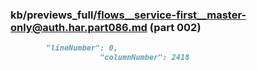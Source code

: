 ### kb/previews_full/flows__service-first__master-only@auth.har.part086.md (part 002)

```md
        "lineNumber": 0,
                    "columnNumber": 2418
```

```
